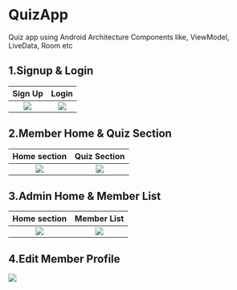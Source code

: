 # QuizApp
Quiz app using Android Architecture Components like, ViewModel, LiveData, Room etc

## 1.Signup & Login

Sign Up             |  Login
:-------------------------:|:-------------------------:
![](https://firebasestorage.googleapis.com/v0/b/test-eff6f.appspot.com/o/QuizApp%2FsignUp.png?alt=media&token=b6a76b1e-63da-4244-87ed-bd365d562277)  |  ![](https://firebasestorage.googleapis.com/v0/b/test-eff6f.appspot.com/o/QuizApp%2Flogin.png?alt=media&token=e7e07344-284d-4da8-b8eb-48d7a68261fd)

## 2.Member Home & Quiz Section

Home section             |  Quiz Section
:-------------------------:|:-------------------------:
![](https://firebasestorage.googleapis.com/v0/b/test-eff6f.appspot.com/o/QuizApp%2FmemberHomePage.png?alt=media&token=c846fdbc-b389-4f2d-886e-d44ac2704d80)  |  ![](https://firebasestorage.googleapis.com/v0/b/test-eff6f.appspot.com/o/QuizApp%2FquizSection.png?alt=media&token=13caca5e-0d7a-494e-8b36-b6d197a2c6cd)

## 3.Admin Home & Member List

Home section             |  Member List
:-------------------------:|:-------------------------:
![](https://firebasestorage.googleapis.com/v0/b/test-eff6f.appspot.com/o/QuizApp%2FadminHomePage.png?alt=media&token=6b2015a6-403a-4b08-b146-b980b93ec36c)  |  ![](https://firebasestorage.googleapis.com/v0/b/test-eff6f.appspot.com/o/QuizApp%2FmemberList.png?alt=media&token=0960f884-cd1f-4593-835c-fb7210b2105f)

## 4.Edit Member Profile

![](https://firebasestorage.googleapis.com/v0/b/test-eff6f.appspot.com/o/QuizApp%2FeditMemberProfile.png?alt=media&token=d01d1d78-8548-4db2-a8a9-b75a872792ca)


